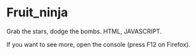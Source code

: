 # Fruit_ninja
Grab the stars, dodge the bombs. HTML, JAVASCRIPT.

If you want to see more, open the console (press F12 on Firefox).
